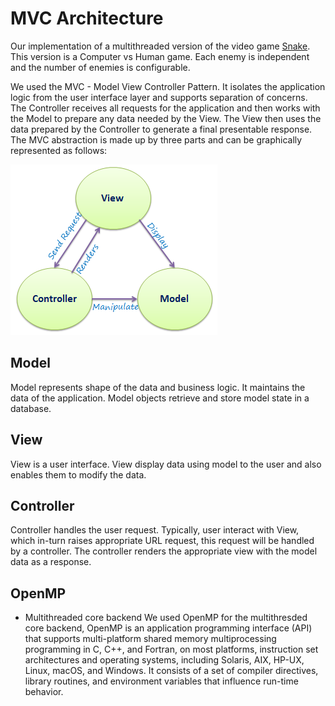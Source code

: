 MVC Architecture
=========================
Our implementation of a multithreaded version of the video game [Snake](https://en.wikipedia.org/wiki/Snake_(video_game_genre)). This version is a Computer vs Human game. Each enemy is independent and the number of enemies is configurable.

We used the MVC - Model View Controller Pattern. It isolates the application logic from the user interface layer and supports separation of concerns. The Controller receives all requests for the application and then works with the Model to prepare any data needed by the View. The View then uses the data prepared by the Controller to generate a final presentable response. The MVC abstraction is made up by three parts and can be graphically represented as follows: 

![mvc](mvc.png)

Model 
----------------------
Model represents shape of the data and business logic. It maintains the data of the application. Model objects retrieve and store model state in a database.

View
--------------------
View is a user interface. View display data using model to the user and also enables them to modify the data.

Controller
------------
Controller handles the user request. Typically, user interact with View, which in-turn raises appropriate URL request, this request will be handled by a controller. The controller renders the appropriate view with the model data as a response.


OpenMP
-------------------------------
- Multithreaded core backend 
We used OpenMP for the multithresded core backend, OpenMP is an application programming interface (API) that supports multi-platform shared memory multiprocessing programming in C, C++, and Fortran, on most platforms, instruction set architectures and operating systems, including Solaris, AIX, HP-UX, Linux, macOS, and Windows. It consists of a set of compiler directives, library routines, and environment variables that influence run-time behavior.
